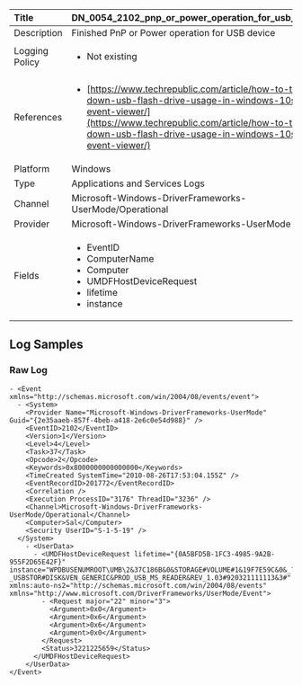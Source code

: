 | Title             | DN_0054_2102_pnp_or_power_operation_for_usb_device                                                                                                      |
|:------------------|:-----------------------------------------------------------------------------------------------------------------|
| Description       | Finished PnP or Power operation for USB device                                                                                                |
| Logging Policy    | <ul><li> Not existing </li></ul> | 
| References     		| <ul><li>[https://www.techrepublic.com/article/how-to-track-down-usb-flash-drive-usage-in-windows-10s-event-viewer/](https://www.techrepublic.com/article/how-to-track-down-usb-flash-drive-usage-in-windows-10s-event-viewer/)</li></ul>                                  |
| Platform       		| Windows   |
| Type           		| Applications and Services Logs 		| 
| Channel        		| Microsoft-Windows-DriverFrameworks-UserMode/Operational    |
| Provider       		| Microsoft-Windows-DriverFrameworks-UserMode   |
| Fields         		| <ul><li>EventID</li><li>ComputerName</li><li>Computer</li><li>UMDFHostDeviceRequest</li><li>lifetime</li><li>instance</li></ul>                                               |


## Log Samples

### Raw Log

```
- <Event xmlns="http://schemas.microsoft.com/win/2004/08/events/event"> 
  - <System> 
    <Provider Name="Microsoft-Windows-DriverFrameworks-UserMode" Guid="{2e35aaeb-857f-4beb-a418-2e6c0e54d988}" /> 
    <EventID>2102</EventID> 
    <Version>1</Version> 
    <Level>4</Level> 
    <Task>37</Task> 
    <Opcode>2</Opcode> 
    <Keywords>0x8000000000000000</Keywords> 
    <TimeCreated SystemTime="2010-08-26T17:53:04.155Z" /> 
    <EventRecordID>201772</EventRecordID> 
    <Correlation /> 
    <Execution ProcessID="3176" ThreadID="3236" /> 
    <Channel>Microsoft-Windows-DriverFrameworks-UserMode/Operational</Channel> 
    <Computer>Sal</Computer> 
    <Security UserID="S-1-5-19" /> 
  </System> 
    - <UserData> 
      - <UMDFHostDeviceRequest lifetime="{0A5BFD5B-1FC3-4985-9A2B-955F2D65E42F}" instance="WPDBUSENUMROOT\UMB\2&37C186B&0&STORAGE#VOLUME#1&19F7E59C&0&_??_USBSTOR#DISK&VEN_GENERIC&PROD_USB_MS_READER&REV_1.03#920321111113&3#" xmlns:auto-ns2="http://schemas.microsoft.com/win/2004/08/events" xmlns="http://www.microsoft.com/DriverFrameworks/UserMode/Event"> 
        - <Request major="22" minor="3"> 
          <Argument>0x0</Argument> 
          <Argument>0x6</Argument> 
          <Argument>0x6</Argument> 
          <Argument>0x0</Argument> 
        </Request> 
        <Status>3221225659</Status> 
      </UMDFHostDeviceRequest> 
    </UserData> 
</Event> 

```




